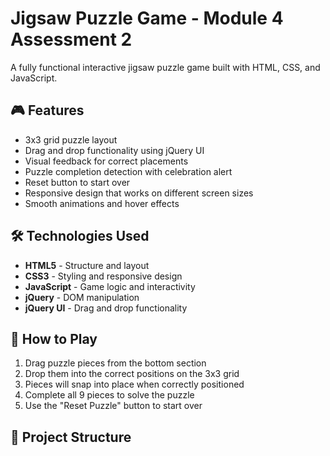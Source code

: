 # Jigsaw Puzzle Game - Module 4 Assessment 2

A fully functional interactive jigsaw puzzle game built with HTML, CSS, and JavaScript.

## 🎮 Features
- 3x3 grid puzzle layout
- Drag and drop functionality using jQuery UI
- Visual feedback for correct placements
- Puzzle completion detection with celebration alert
- Reset button to start over
- Responsive design that works on different screen sizes
- Smooth animations and hover effects

## 🛠 Technologies Used
- **HTML5** - Structure and layout
- **CSS3** - Styling and responsive design
- **JavaScript** - Game logic and interactivity
- **jQuery** - DOM manipulation
- **jQuery UI** - Drag and drop functionality

## 🎯 How to Play
1. Drag puzzle pieces from the bottom section
2. Drop them into the correct positions on the 3x3 grid
3. Pieces will snap into place when correctly positioned
4. Complete all 9 pieces to solve the puzzle
5. Use the "Reset Puzzle" button to start over

## 📁 Project Structure
